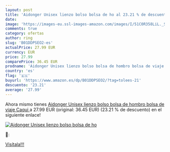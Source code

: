 ```yaml
---
layout: post
title: 'Aidonger Unisex lienzo bolso bolsa de ho al 23.21 % de descuento'
date: 
image: 'https://images-eu.ssl-images-amazon.com/images/I/51C0R358LiL._SL200_.jpg'
comments: true
category: ofertas
author: ring
slug: 'B01DDPSEO2-es'
actualPrice: 27.99 EUR
currency: EUR
price: 27.99
comparePrice: 36.45 EUR
prodname: 'Aidonger Unisex lienzo bolso bolsa de hombro bolsa de viaje  Caqui '
country: 'es'
flag: '🇪🇸'
buyurl: 'https://www.amazon.es/dp/B01DDPSEO2/?tag=tolees-21'
descuento: '23.21'
average: '27.99'
---
```


Ahora mismo tienes [Aidonger Unisex lienzo bolso bolsa de hombro bolsa de viaje  Caqui ](https://www.amazon.es/dp/B01DDPSEO2/?tag=tolees-21) a 27.99 EUR (original: 36.45 EUR) (23.21 %  de descuento) en el siguiente enlace!

[![Aidonger Unisex lienzo bolso bolsa de ho](https://images-eu.ssl-images-amazon.com/images/I/51C0R358LiL._SL200_.jpg)](https://www.amazon.es/dp/B01DDPSEO2/?tag=tolees-21)

🔎:


[Visítala!!!](https://www.amazon.es/dp/B01DDPSEO2/?tag=tolees-21)
